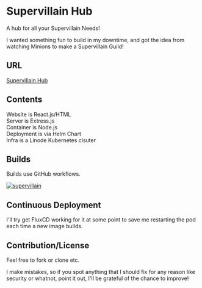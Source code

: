 # Supervillain Hub

A hub for all your Supervillain Needs!

I wanted something fun to build in my downtime, and got the idea from watching Minions to make a Supervillain Guild! 

## URL 

[Supervillain Hub](https://supervillain.cloud/)

## Contents

Website is React.js/HTML \
Server is Extress.js \
Container is Node.js \
Deployment is via Helm Chart \
Infra is a Linode Kubernetes clsuter 

## Builds

Builds use GitHub workflows.

[![supervillain](https://github.com/FoodyFood/supervillain-hub/actions/workflows/supervillain.yaml/badge.svg)](https://github.com/FoodyFood/supervillain-hub/actions/workflows/supervillain.yaml)

## Continuous Deployment

I'll try get FluxCD working for it at some point to save me restarting the pod each time a new image builds.

## Contribution/License

Feel free to fork or clone etc.

I make mistakes, so if you spot anything that I should fix for any reason like security or whatnot, point it out, I'll be grateful of the chance to improve!